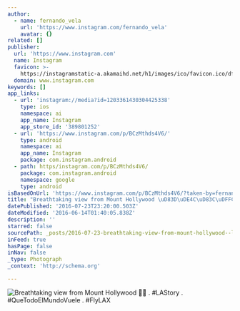 ```yaml
---
author:
  - name: fernando_vela
    url: 'https://www.instagram.com/fernando_vela'
    avatar: {}
related: []
publisher:
  url: 'https://www.instagram.com'
  name: Instagram
  favicon: >-
    https://instagramstatic-a.akamaihd.net/h1/images/ico/favicon.ico/dfa85bb1fd63.ico
  domain: www.instagram.com
keywords: []
app_links:
  - url: 'instagram://media?id=1203361430304425338'
    type: ios
    namespace: ai
    app_name: Instagram
    app_store_id: '389801252'
  - url: 'https://www.instagram.com/p/BCzMthds4V6/'
    type: android
    namespace: ai
    app_name: Instagram
    package: com.instagram.android
  - path: https/instagram.com/p/BCzMthds4V6/
    package: com.instagram.android
    namespace: google
    type: android
isBasedOnUrl: 'https://www.instagram.com/p/BCzMthds4V6/?taken-by=fernando_vela&hl=en'
title: "Breathtaking view from Mount Hollywood \uD83D\uDE4C\uD83C\uDFFC . #LAStory . #QueTodoElMundoVuele . #FlyLAX"
datePublished: '2016-07-23T23:20:00.503Z'
dateModified: '2016-06-14T01:40:05.838Z'
description: ''
starred: false
sourcePath: _posts/2016-07-23-breathtaking-view-from-mount-hollywood--lastory--qu.md
inFeed: true
hasPage: false
inNav: false
_type: Photograph
_context: 'http://schema.org'

---
```

![Breathtaking view from Mount Hollywood  . #LAStory . #QueTodoElMundoVuele . #FlyLAX](https://scontent.cdninstagram.com/t51.2885-15/s640x640/sh0.08/e35/12383518_1099029346808223_1650144740_n.jpg?ig_cache_key=MTIwMzM2MTQzMDMwNDQyNTMzOA%3D%3D.2)